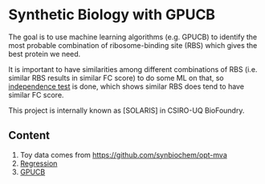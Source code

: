 # Synthetic Biology with GPUCB

The goal is to use machine learning algorithms (e.g. GPUCB) to identify the most probable combination of ribosome-binding site (RBS) which gives the best protein we need. 

It is important to have similarities among different combinations of RBS (i.e. similar RBS results in similar FC score) to do some ML on that, so [independence test](https://github.com/chengsoonong/eheye/blob/master/SynBio/RBS_Independence_Test.png) is done, which shows similar RBS does tend to have similar FC score.

This project is internally known as [SOLARIS] in CSIRO-UQ BioFoundry.

## Content
1. Toy data comes from https://github.com/synbiochem/opt-mva
2. [Regression](https://github.com/chengsoonong/eheye/blob/master/SynBio/Regression%20on%20SynBio.ipynb)
3. [GPUCB](https://github.com/chengsoonong/eheye/blob/master/SynBio/gpucb_bio.ipynb)
